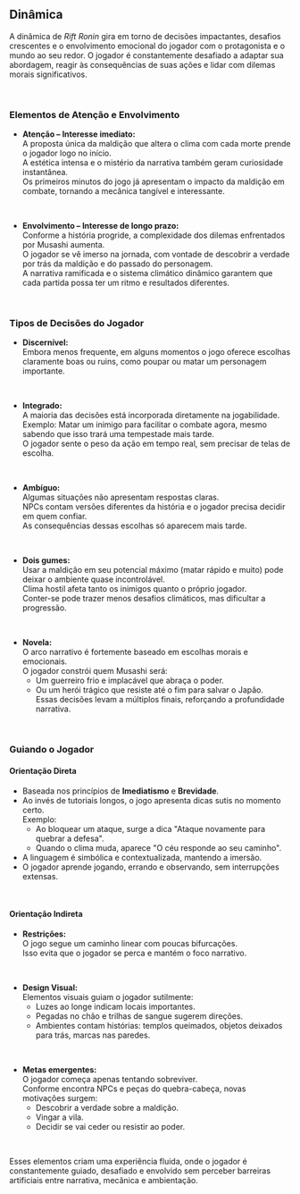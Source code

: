 ## Dinâmica

A dinâmica de *Rift Ronin* gira em torno de decisões impactantes, desafios crescentes e o envolvimento emocional do jogador com o protagonista e o mundo ao seu redor. O jogador é constantemente desafiado a adaptar sua abordagem, reagir às consequências de suas ações e lidar com dilemas morais significativos.

<br/>

### Elementos de Atenção e Envolvimento

- **Atenção – Interesse imediato:**  
  A proposta única da maldição que altera o clima com cada morte prende o jogador logo no início.  
  A estética intensa e o mistério da narrativa também geram curiosidade instantânea.  
  Os primeiros minutos do jogo já apresentam o impacto da maldição em combate, tornando a mecânica tangível e interessante.

<br/>

- **Envolvimento – Interesse de longo prazo:**  
  Conforme a história progride, a complexidade dos dilemas enfrentados por Musashi aumenta.  
  O jogador se vê imerso na jornada, com vontade de descobrir a verdade por trás da maldição e do passado do personagem.  
  A narrativa ramificada e o sistema climático dinâmico garantem que cada partida possa ter um ritmo e resultados diferentes.

<br/>

### Tipos de Decisões do Jogador

- **Discernível:**  
  Embora menos frequente, em alguns momentos o jogo oferece escolhas claramente boas ou ruins, como poupar ou matar um personagem importante.

<br/>

- **Integrado:**  
  A maioria das decisões está incorporada diretamente na jogabilidade.  
  Exemplo: Matar um inimigo para facilitar o combate agora, mesmo sabendo que isso trará uma tempestade mais tarde.  
  O jogador sente o peso da ação em tempo real, sem precisar de telas de escolha.

<br/>

- **Ambíguo:**  
  Algumas situações não apresentam respostas claras.  
  NPCs contam versões diferentes da história e o jogador precisa decidir em quem confiar.  
  As consequências dessas escolhas só aparecem mais tarde.

<br/>

- **Dois gumes:**  
  Usar a maldição em seu potencial máximo (matar rápido e muito) pode deixar o ambiente quase incontrolável.  
  Clima hostil afeta tanto os inimigos quanto o próprio jogador.  
  Conter-se pode trazer menos desafios climáticos, mas dificultar a progressão.

<br/>

- **Novela:**  
  O arco narrativo é fortemente baseado em escolhas morais e emocionais.  
  O jogador constrói quem Musashi será:  
  - Um guerreiro frio e implacável que abraça o poder.  
  - Ou um herói trágico que resiste até o fim para salvar o Japão.  
  Essas decisões levam a múltiplos finais, reforçando a profundidade narrativa.

<br/>

### Guiando o Jogador

#### Orientação Direta

- Baseada nos princípios de **Imediatismo** e **Brevidade**.  
- Ao invés de tutoriais longos, o jogo apresenta dicas sutis no momento certo.  
  Exemplo:  
  - Ao bloquear um ataque, surge a dica "Ataque novamente para quebrar a defesa".  
  - Quando o clima muda, aparece "O céu responde ao seu caminho".  
- A linguagem é simbólica e contextualizada, mantendo a imersão.  
- O jogador aprende jogando, errando e observando, sem interrupções extensas.

<br/>

#### Orientação Indireta

- **Restrições:**  
  O jogo segue um caminho linear com poucas bifurcações.  
  Isso evita que o jogador se perca e mantém o foco narrativo.

<br/>

- **Design Visual:**  
  Elementos visuais guiam o jogador sutilmente:  
  - Luzes ao longe indicam locais importantes.  
  - Pegadas no chão e trilhas de sangue sugerem direções.  
  - Ambientes contam histórias: templos queimados, objetos deixados para trás, marcas nas paredes.

<br/>

- **Metas emergentes:**  
  O jogador começa apenas tentando sobreviver.  
  Conforme encontra NPCs e peças do quebra-cabeça, novas motivações surgem:  
  - Descobrir a verdade sobre a maldição.  
  - Vingar a vila.  
  - Decidir se vai ceder ou resistir ao poder.

<br/>

Esses elementos criam uma experiência fluida, onde o jogador é constantemente guiado, desafiado e envolvido sem perceber barreiras artificiais entre narrativa, mecânica e ambientação.
